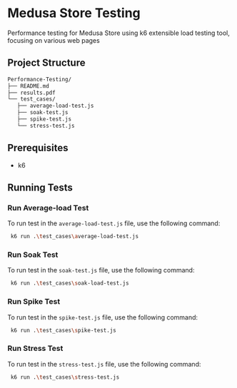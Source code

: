 # Medusa Store Testing

Performance testing for Medusa Store using k6 extensible load testing tool, focusing on various web pages

## Project Structure

```bash
Performance-Testing/
├── README.md
├── results.pdf
└── test_cases/
   ├── average-load-test.js
   ├── soak-test.js
   ├── spike-test.js
   └── stress-test.js

```

## Prerequisites

- k6

## Running Tests

### Run Average-load Test
To run test in the `average-load-test.js` file, use the following command:

```sh
 k6 run .\test_cases\average-load-test.js
```

### Run Soak Test
To run test in the `soak-test.js` file, use the following command:

```sh
 k6 run .\test_cases\soak-load-test.js
```

### Run Spike Test
To run test in the `spike-test.js` file, use the following command:

```sh
 k6 run .\test_cases\spike-test.js
```

### Run Stress Test
To run test in the `stress-test.js` file, use the following command:

```sh
 k6 run .\test_cases\stress-test.js
```
